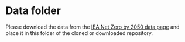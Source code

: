 # Data folder

Please download the data from the [IEA Net Zero by 2050 data page](https://www.iea.org/data-and-statistics/data-product/net-zero-by-2050-scenario)
and place it in this folder of the cloned or downloaded repository.
